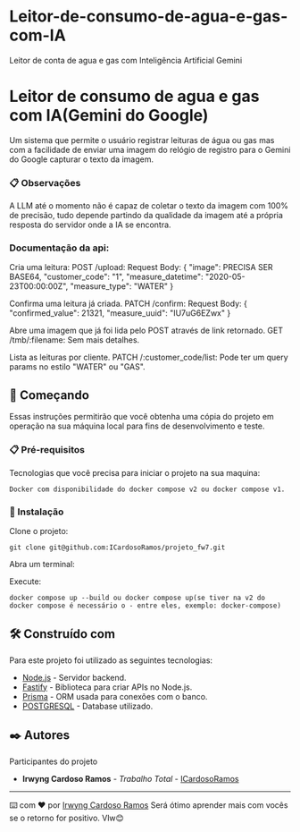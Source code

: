 # Leitor-de-consumo-de-agua-e-gas-com-IA
Leitor de conta de agua e gas com Inteligência Artificial Gemini

# Leitor de consumo de agua e gas com IA(Gemini do Google)

Um sistema que permite o usuário registrar leituras de água ou gas mas com a facilidade de enviar uma imagem do relógio de registro para o Gemini do Google capturar o texto da imagem.

### 📋 Observações

A LLM até o momento não é capaz de coletar o texto da imagem com 100% de precisão, tudo depende partindo da qualidade da imagem até a própria resposta do servidor onde a IA se encontra.

### Documentação da api:

Cria uma leitura:
POST /upload:
Request Body:
{
  "image": PRECISA SER BASE64,
  "customer_code": "1",
  "measure_datetime": "2020-05-23T00:00:00Z",
  "measure_type": "WATER"
}

Confirma uma leitura já criada.
PATCH /confirm:
Request Body:
{
  "confirmed_value": 21321,
  "measure_uuid": "IU7uG6EZwx"
}

Abre uma imagem que já foi lida pelo POST através de link retornado.
GET /tmb/:filename:
Sem mais detalhes.

Lista as leituras por cliente.
PATCH /:customer_code/list:
Pode ter um query params no estilo "WATER" ou "GAS".

## 🚀 Começando

Essas instruções permitirão que você obtenha uma cópia do projeto em operação na sua máquina local para fins de desenvolvimento e teste.

### 📋 Pré-requisitos

Tecnologias que você precisa para iniciar o projeto na sua maquina:

```
Docker com disponibilidade do docker compose v2 ou docker compose v1.
```

### 🔧 Instalação

Clone o projeto:

```
git clone git@github.com:ICardosoRamos/projeto_fw7.git
```

Abra um terminal:

Execute:

```
docker compose up --build ou docker compose up(se tiver na v2 do docker compose é necessário o - entre eles, exemplo: docker-compose)
```

## 🛠️ Construído com

Para este projeto foi utilizado as seguintes tecnologias:

* [Node.js](https://nodejs.org/docs/latest/api/) - Servidor backend.
* [Fastify](https://fastify.dev/) - Biblioteca para criar APIs no Node.js.
* [Prisma](https://www.prisma.io/) - ORM usada para conexões com o banco.
* [POSTGRESQL](https://www.postgresql.org/) - Database utilizado.

## ✒️ Autores

Participantes do projeto

* **Irwyng Cardoso Ramos** - *Trabalho Total* - [ICardosoRamos](https://github.com/ICardosoRamos)

---
⌨️ com ❤️ por [Irwyng Cardoso Ramos](https://github.com/ICardosoRamos) Será ótimo aprender mais com vocês se o retorno for positivo. Vlw😊
